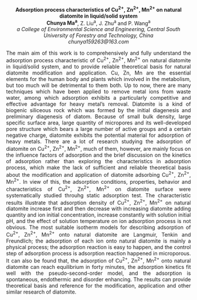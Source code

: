 <center><strong>Adsorption process characteristics of Cu<sup>2+</sup>, Zn<sup>2+</sup>, Mn<sup>2+</sup> on natural diatomite in liquid/solid system</strong>

<center><strong>Chunya Ma<sup>a</sup></strong>, Z. Liu<sup>a</sup>, J. Zhu<sup>a</sup> and P. Wang<sup>a</sup>

<center><i>a College of Environmental Science and Engineering, Central South
University of Forestry and Technology, China</i>

<center><i>chunya159263@163.com</i>

<p style=text-align:justify>The main aim of this work is to comprehensively
and fully understand the adsorption process characteristic of Cu<sup>2+</sup>,
Zn<sup>2+</sup>, Mn<sup>2+</sup> on natural diatomite in liquid/solid system, and to
provide reliable theoretical basis for natural diatomite modification
and application. Cu, Zn, Mn are the essential elements for the human
body and plants which involved in the metabolism, but too much will be
detrimental to them both. Up to now, there are many techniques which
have been applied to remove metal ions from waste water, among which
adsorption exhibits a particularly competitive and effective advantage
for heavy metal’s removal. Diatomite is a kind of biogenic siliceous
rock which was formed by the initial diagenesis and preliminary
diagenesis of diatom. Because of small bulk density, large specific
surface area, large quantity of micropores and its well-developed pore
structure which bears a large number of active groups and a certain
negative charge, diatomite exhibits the potential material for
adsorption of heavy metals. There are a lot of research studying the
adsorption of diatomite on Cu<sup>2+</sup>, Zn<sup>2+</sup>, Mn<sup>2+</sup>, much of them,
however, are mainly focus on the influence factors of adsorption and the
brief discussion on the kinetics of adsorption rather than exploring the
characteristics in adsorption process, which make the lack of sufficient
and reliable theoretical basis about the modification and application of
diatomite adsorbing Cu<sup>2+</sup>, Zn<sup>2+</sup>, Mn<sup>2+</sup>. In view of this, the
adsorption conditions, properties, behavior and characteristics of
Cu<sup>2+</sup>, Zn<sup>2+</sup>, Mn<sup>2+</sup> on diatomite surface were systematically studied
throuhg static adsorption test. The characteristic results illustrate
that adsorption density of Cu<sup>2+</sup>, Zn<sup>2+</sup>, Mn<sup>2+</sup> on natural diatomite
increase first and then decrease with increasing diatomite adding
quantity and ion initial concentration, increase constantly with
solution initial pH, and the effect of solution temperature on ion
adsorption process is not obvious. The most suitable isotherm models for
describing adsorption of Cu<sup>2+</sup>, Zn<sup>2+</sup>, Mn<sup>2+</sup> onto natural diatomite
are Langmuir, Tenkin and Freundlich; the adsorption of each ion onto
natural diatomite is mainly a physical process; the adsorption reaction
is easy to happen, and the control step of adsorption process is
adsorption reaction happened in microporous. It can also be found that,
the adsorption of Cu<sup>2+</sup>, Zn<sup>2+</sup>, Mn<sup>2+</sup> onto natural diatomite can
reach equilibrium in forty minutes, the adsorption kinetics fit well
with the pseudo-second-order model, and the adsorption is spontaneous,
endothermic and disorder enhancing. The results can provide theoretical
basis and reference for the modification, application and other similar
research of diatomite.
